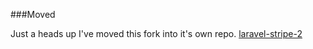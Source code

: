 ###Moved

Just a heads up I've moved this fork into it's own repo.
[laravel-stripe-2](https://github.com/mmollick/laravel-stripe-2)
